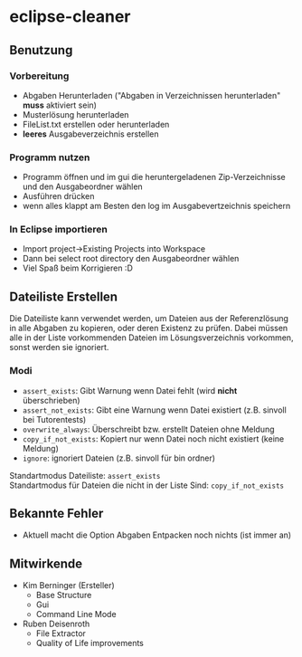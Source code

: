 # eclipse-cleaner

## Benutzung
### Vorbereitung
- Abgaben Herunterladen ("Abgaben in Verzeichnissen herunterladen" **muss** aktiviert sein)
- Musterlösung herunterladen
- FileList.txt erstellen oder herunterladen
- **leeres** Ausgabeverzeichnis erstellen
### Programm nutzen
- Programm öffnen und im gui die heruntergeladenen Zip-Verzeichnisse und den Ausgabeordner wählen
- Ausführen drücken
- wenn alles klappt am Besten den log im Ausgabevertzeichnis speichern

### In Eclipse importieren
- Import project->Existing Projects into Workspace
- Dann bei select root directory den Ausgabeordner wählen
-  Viel Spaß beim Korrigieren :D

## Dateiliste Erstellen
Die Dateiliste kann verwendet werden, um Dateien aus der Referenzlösung in alle Abgaben zu kopieren, oder deren Existenz zu prüfen. Dabei müssen alle in der Liste vorkommenden Dateien im Lösungsverzeichnis vorkommen, sonst werden sie ignoriert.
### Modi
- `assert_exists`: Gibt Warnung wenn Datei fehlt (wird **nicht** überschrieben)  
- `assert_not_exists`: Gibt eine Warnung wenn Datei existiert (z.B. sinvoll bei Tutorentests)
- `overwrite_always`: Überschreibt bzw. erstellt Dateien ohne Meldung  
- `copy_if_not_exists`: Kopiert nur wenn Datei noch nicht existiert (keine Meldung)
- `ignore`: ignoriert Dateien (z.B. sinvoll für bin ordner) 
    
Standartmodus Dateiliste: `assert_exists`  
Standartmodus für Dateien die nicht in der Liste Sind: `copy_if_not_exists`
## Bekannte Fehler
- Aktuell macht die Option Abgaben Entpacken noch nichts (ist immer an)

## Mitwirkende
- Kim Berninger (Ersteller)
    - Base Structure
    - Gui
    - Command Line Mode
- Ruben Deisenroth
  - File Extractor
  - Quality of Life improvements
